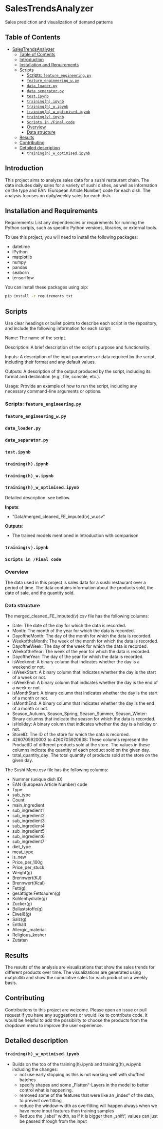 # SalesTrendsAnalyzer

Sales prediction and visualization of demand patterns

## Table of Contents

- [SalesTrendsAnalyzer](#salestrendsanalyzer)
  - [Table of Contents](#table-of-contents)
  - [Introduction](#introduction)
  - [Installation and Requirements](#installation-and-requirements)
  - [Scripts](#scripts)
    - [Scripts: `feature_engineering.py`](#scripts-feature_engineeringpy)
    - [`feature_engineering_w.py`](#feature_engineering_wpy)
    - [`data_loader.py`](#data_loaderpy)
    - [`data_separator.py`](#data_separatorpy)
    - [`test.ipynb`](#testipynb)
    - [`training(h).ipynb`](#traininghipynb)
    - [`training(h)_w.ipynb`](#trainingh_wipynb)
    - [`training(h)_w_optimised.ipynb`](#trainingh_w_optimisedipynb)
    - [`training(v).ipynb`](#trainingvipynb)
    - [`Scripts in /Final code`](#scripts-in-final-code)
    - [Overview](#overview)
    - [Data structure](#data-structure)
  - [Results](#results)
  - [Contributing](#contributing)
  - [Detailed description](#detailed-description)
    - [`training(h)_w_optimised.ipynb`](#trainingh_w_optimisedipynb-1)

## Introduction

This project aims to analyze sales data for a sushi restaurant chain. The data includes daily sales for a variety of sushi dishes, as well as information on the type and EAN (European Article Number) code for each dish. The analysis focuses on daily/weekly sales for each dish.

## Installation and Requirements

Requirements: List any dependencies or requirements for running the Python scripts, such as specific Python versions, libraries, or external tools.

To use this project, you will need to install the following packages:

-   datetime
-   IPython
-   matplotlib
-   numpy
-   pandas
-   seaborn
-   tensorflow

You can install these packages using pip:

```sh
pip install -r requirements.txt
```

## Scripts

Use clear headings or bullet points to describe each script in the repository, and include the following information for each script:

Name: The name of the script.

Description: A brief description of the script's purpose and functionality.

Inputs: A description of the input parameters or data required by the script, including their format and any default values.

Outputs: A description of the output produced by the script, including its format and destination (e.g., file, console, etc.).

Usage: Provide an example of how to run the script, including any necessary command-line arguments or options.

### Scripts: `feature_engineering.py`

### `feature_engineering_w.py`

###  `data_loader.py`

### `data_separator.py`

### `test.ipynb`

### `training(h).ipynb`

### `training(h)_w.ipynb`

### `training(h)_w_optimised.ipynb`
Detailed description: see bellow.

**Inputs**: 

- "Data/merged_cleaned_FE_imputed(v)_w.csv" 

**Outputs**: 
- The trained models mentioned in Introduction with comparison

### `training(v).ipynb`


### `Scripts in /Final code`

### Overview

The data used in this project is sales data for a sushi restaurant over a period of time. The data contains information about the products sold, the date of sale, and the quantity sold.

### Data structure

The merged_cleaned_FE_imputed(v).csv file has the following columns:

-   Date: The date of the day for which the data is recorded.
-   Month: The month of the year for which the data is recorded.
-   DayoftheMonth: The day of the month for which the data is recorded.
-   WeekoftheMonth: The week of the month for which the data is recorded.
-   DayoftheWeek: The day of the week for which the data is recorded.
-   WeekoftheYear: The week of the year for which the data is recorded.
-   DayoftheYear: The day of the year for which the data is recorded.
-   isWeekend: A binary column that indicates whether the day is a weekend or not.
-   isWeekStart: A binary column that indicates whether the day is the start of a week or not.
-   isWeekEnd: A binary column that indicates whether the day is the end of a week or not.
-   isMonthStart: A binary column that indicates whether the day is the start of a month or not.
-   isMonthEnd: A binary column that indicates whether the day is the end of a month or not.
-   Season_Autumn, Season_Spring, Season_Summer, Season_Winter: Binary columns that indicate the season for which the data is recorded.
-   isHoliday: A binary column that indicates whether the day is a holiday or not.
-   StoreID: The ID of the store for which the data is recorded.
-   4260705920003 to 4260705920638: These columns represent the ProductID of different products sold at the store. The values in these columns indicate the quantity of each product sold on the given day.
-   total_quantity_day: The total quantity of products sold at the store on the given day.

The Sushi Menu.csv file has the following columns:

-   Nummer (unique dish ID)
-   EAN (European Article Number) code
-   Type
-   sub_type
-   Count
-   main_ingredient
-   sub_ingredient1
-   sub_ingredient2
-   sub_ingredient3
-   sub_ingredient4
-   sub_ingredient5
-   sub_ingredient6
-   sub_ingredient7
-   diet_type
-   meat_type
-   is_new
-   Price_per_100g
-   Price_per_stuck
-   Weight(g)
-   Brennwert(KJ)
-   Brennwert(Kcal)
-   Fett(g)
-   gesättigte Fettsäuren(g)
-   Kohlenhydrate(g)
-   Zucker(g)
-   Ballaststoffe(g)
-   Eiweiß(g)
-   Salz(g)
-   Enthält
-   Allergic_material
-   Religious_kosher
-   Zutaten

## Results

The results of the analysis are visualizations that show the sales trends for different products over time. The visualizations are generated using matplotlib and show the cumulative sales for each product on a weekly basis.

## Contributing

Contributions to this project are welcome. Please open an issue or pull request if you have any suggestions or would like to contribute code. It would be helpful to add the possibility to choose the products from the dropdown menu to improve the user experience.


## Detailed description 

### `training(h)_w_optimised.ipynb`
- Builds on the top of the training(h).ipynb and training(h)_w.ipynb including the changes: 
  - not use early stopping as this is not working well with shuffled batches
  - specify shapes and some „Flatten“-Layers in the model to better control what is happening.
  - removed some of the features that were like an „index“ of the data, to prevent overfitting
  - reduce the window-width as overfitting will happen always when we have more input features then training samples
  - Reduce the „label“ width, as if it is bigger then „shift“, values can just be passed through from the input
